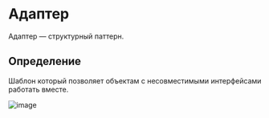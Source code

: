 # Адаптер
Адаптер —  структурный паттерн.

## Определение
Шаблон который позволяет объектам с несовместимыми интерфейсами работать вместе.

![image](https://radioprog.ru/uploads/media/articles/0001/06/37995fbe9c66a41a5d86d70935944ce43f1936ad.png)